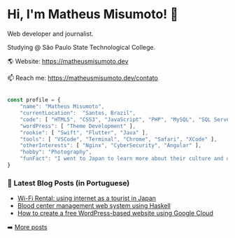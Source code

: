 # Hi, I'm Matheus Misumoto! 👋

Web developer and journalist.

Studying @ São Paulo State Technological College.

🌎 Website: https://matheusmisumoto.dev

📫 Reach me: https://matheusmisumoto.dev/contato
##
```javascript
const profile = {
	"name": "Matheus Misumoto",
	"currentLocation":  "Santos, Brazil",
	"code": [ "HTML5", "CSS3", "JavaScript", "PHP", "MySQL", "SQL Server", "MariaDB", "SEO" ],
	"wordPress": [ "Theme Development" ],
	"rookie": [ "Swift", "Flutter", "Java" ],
	"tools": [ "VSCode", "Terminal", "Chrome", "Safari", "XCode" ],
	"otherInterests": [ "Nginx", "CyberSecurity", "Angular" ],
	"hobby": "Photography",
	"funFact": "I went to Japan to learn more about their culture and diplomacy"
}
```

### 📕 Latest Blog Posts (in Portuguese)
- [Wi-Fi Rental: using internet as a tourist in Japan](https://matheusmisumoto.dev/viagens/japao/usar-internet-japao-roteador-wifi.html)
- [Blood center management web system using Haskell](https://matheusmisumoto.dev/tecnologia/desenvolvimento-web/blood-center-control-haskell.html)
- [How to create a free WordPress-based website using Google Cloud](https://matheusmisumoto.dev/tecnologia/desenvolvimento-web/hospedagem-site-blog-wordpress-gratis-google-cloud.html)

➡️ [More posts](https://matheusmisumoto.dev/blog)
<!--
**matheusmisumoto/matheusmisumoto** is a ✨ _special_ ✨ repository because its `README.md` (this file) appears on your GitHub profile.

Here are some ideas to get you started:

- 🔭 I’m currently working on ...
- 🌱 I’m currently learning ...
- 👯 I’m looking to collaborate on ...
- 🤔 I’m looking for help with ...
- 💬 Ask me about ...
- 📫 How to reach me: ...
- 😄 Pronouns: ...
- ⚡ Fun fact: ...
-->
